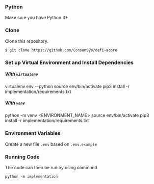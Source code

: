 ### Python
Make sure you have Python 3+

### Clone
Clone this repository.
```
$ git clone https://github.com/ConsenSys/defi-score
```

### Set up Virtual Environment and Install Dependencies

##### With `virtualenv`
virtualenv env --python <PATH TO PYTHON EXECUTABLE>
source env/bin/activate
pip3 install -r implementation/requirements.txt

##### With `venv`
python -m venv <ENVIRONMENT_NAME>
source env/bin/activate
pip3 install -r implementation/requirements.txt

### Environment Variables
Create a new file `.env` based on `.env.example`

### Running Code
The code can then be run by using command
```
python -m implementation
```
